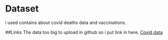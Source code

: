 # Dataset
i used contains about covid deaths data and vaccinations.

##Links
The data too big to upload in github so i put link in here.
[Covid data](https://ourworldindata.org/covid-deaths)
